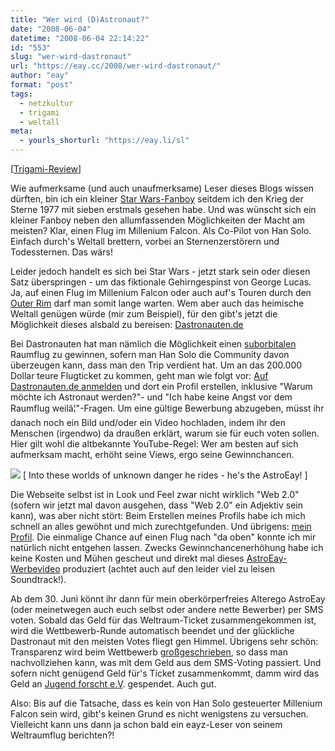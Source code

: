 ```yaml
---
title: "Wer wird (D)Astronaut?"
date: "2008-06-04"
datetime: "2008-06-04 22:14:22"
id: "553"
slug: "wer-wird-dastronaut"
url: "https://eay.cc/2008/wer-wird-dastronaut/"
author: "eay"
format: "post"
tags:
  - netzkultur
  - trigami
  - weltall
meta:
  - yourls_shorturl: "https://eay.li/sl"
---
```


\[[Trigami-Review](http://www.trigami.com?blog=http://eay.cc/)\]

<script type="text/javascript" src="http://s.trigami.com/81723s.js"></script>

Wie aufmerksame (und auch unaufmerksame) Leser dieses Blogs wissen dürften, bin ich ein kleiner [Star Wars-Fanboy](//eay.cc/tag/star-wars/) seitdem ich den Krieg der Sterne 1977 mit sieben erstmals gesehen habe. Und was wünscht sich ein kleiner Fanboy neben den allumfassenden Möglichkeiten der Macht am meisten? Klar, einen Flug im Millenium Falcon. Als Co-Pilot von Han Solo. Einfach durch's Weltall brettern, vorbei an Sternenzerstörern und Todessternen. Das wärs!

Leider jedoch handelt es sich bei Star Wars - jetzt stark sein oder diesen Satz überspringen - um das fiktionale Gehirngespinst von George Lucas. Ja, auf einen Flug im Millenium Falcon oder auch auf's Touren durch den [Outer Rim](http://starwars.wikia.com/wiki/Outer_Rim) darf man somit lange warten. Wem aber auch das heimische Weltall genügen würde (mir zum Beispiel), für den gibt's jetzt die Möglichkeit dieses alsbald zu bereisen: [Dastronauten.de](http://www.dastronauten.de)

Bei Dastronauten hat man nämlich die Möglichkeit einen [suborbitalen](http://de.wikipedia.org/wiki/Suborbital) Raumflug zu gewinnen, sofern man Han Solo die Community davon überzeugen kann, dass man den Trip verdient hat. Um an das 200.000 Dollar teure Flugticket zu kommen, geht man wie folgt vor: [Auf Dastronauten.de anmelden](http://dastronauten.de/member/register) und dort ein Profil erstellen, inklusive "Warum möchte ich Astronaut werden?"- und "Ich habe keine Angst vor dem Raumflug weilâ¦"-Fragen. Um eine gültige Bewerbung abzugeben, müsst ihr danach noch ein Bild und/oder ein Video hochladen, indem ihr den Menschen (irgendwo) da draußen erklärt, warum sie für euch voten sollen. Hier gilt wohl die altbekannte YouTube-Regel: Wer am besten auf sich aufmerksam macht, erhöht seine Views, ergo seine Gewinnchancen.

![](/uploads/2008/astroeay.jpg) \[ Into these worlds of unknown danger he rides - he's the AstroEay! \]

Die Webseite selbst ist in Look und Feel zwar nicht wirklich "Web 2.0" (sofern wir jetzt mal davon ausgehen, dass "Web 2.0" ein Adjektiv sein kann), was aber nicht stört: Beim Erstellen meines Profils habe ich mich schnell an alles gewöhnt und mich zurechtgefunden. Und übrigens: [mein Profil](http://dastronauten.de/profile/show/memberId/155/cameFrom/myData/backTo/none). Die einmalige Chance auf einen Flug nach "da oben" konnte ich mir natürlich nicht entgehen lassen. Zwecks Gewinnchancenerhöhung habe ich keine Kosten und Mühen gescheut und direkt mal dieses [AstroEay-Werbevideo](http://dastronauten.de/details/show/contentId/64/mainMenu/0/subMenuType/1/cameFrom/content/backTo/none/author/AstroEay/authorId/155) produziert (achtet auch auf den leider viel zu leisen Soundtrack!).

Ab dem 30. Juni könnt ihr dann für mein oberkörperfreies Alterego AstroEay (oder meinetwegen auch euch selbst oder andere nette Bewerber) per SMS voten. Sobald das Geld für das Weltraum-Ticket zusammengekommen ist, wird die Wettbewerb-Runde automatisch beendet und der glückliche Dastronaut mit den meisten Votes fliegt gen Himmel. Übrigens sehr schön: Transparenz wird beim Wettbewerb [großgeschrieben](http://dastronauten.de/howitworks/transparency), so dass man nachvollziehen kann, was mit dem Geld aus dem SMS-Voting passiert. Und sofern nicht genügend Geld für's Ticket zusammenkommt, damm wird das Geld an [Jugend forscht e.V](http://www.jugend-forscht.de/). gespendet. Auch gut.

Also: Bis auf die Tatsache, dass es kein von Han Solo gesteuerter Millenium Falcon sein wird, gibt's keinen Grund es nicht wenigstens zu versuchen. Vielleicht kann uns dann ja schon bald ein eayz-Leser von seinem Weltraumflug berichten?!

